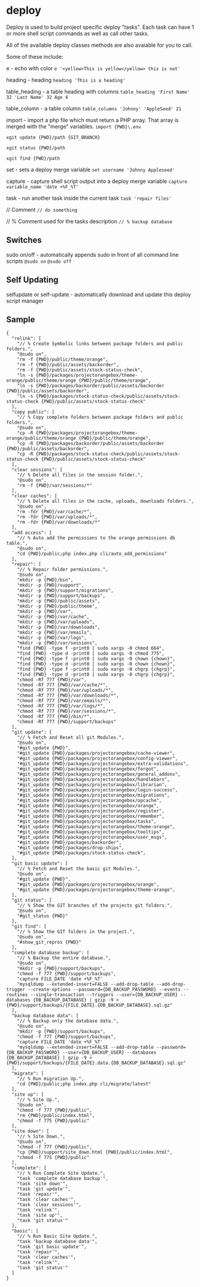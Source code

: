 # deploy

Deploy is used to build project specific deploy "tasks". Each task can have 1 or more shell script commands as well as call other tasks.

All of the available deploy classes methods are also avaiable for you to call.

Some of these include:

e - echo with color `e '<yellow>This is yellow</yellow> this is not'`

heading - heading `heading 'This is a heading'`

table_heading - a table heading with columns  `table_heading 'First Name' 32 'Last Name' 32 Age 4`

table_column - a table column `table_columns 'Johnny' 'AppleSeed' 21`

import - import a php file which must return a PHP array. That array is merged with the "merge" variables. `import {PWD}\.env`

`xgit update {PWD}/path {GIT_BRANCH}`

`xgit status {PWD}/path`

`xgit find {PWD}/path`

set - sets a deploy merge variable `set username 'Johnny Appleseed'`

capture - capture shell script output into a deploy merge variable `capture variable_name 'date +%F_%T'`

task - run another task inside the current task `task 'repair files'`


// Comment `// do something`

// % Comment used for the tasks description `// % backup database`



## Switches

sudo on/off - automatically appends sudo in front of all command line scripts `@sudo on` `@sudo off`

## Self Updating

selfupdate or self-update - automatically download and update this  deploy script manager

## Sample
```
{
  "relink": [
    "// % Create Symbolic links between package folders and public folders.",
    "@sudo on",
    "rm -f {PWD}/public/theme/orange",
    "rm -f {PWD}/public/assets/backorder",
    "rm -f {PWD}/public/assets/stock-status-check",
    "ln -s {PWD}/packages/projectorangebox/theme-orange/public/theme/orange {PWD}/public/theme/orange",
    "ln -s {PWD}/packages/backorder/public/assets/backorder {PWD}/public/assets/backorder",
    "ln -s {PWD}/packages/stock-status-check/public/assets/stock-status-check {PWD}/public/assets/stock-status-check"
  ],
  "copy public": [
    "// % Copy complete folders between package folders and public folders.",
    "@sudo on",
    "cp -R {PWD}/packages/projectorangebox/theme-orange/public/theme/orange {PWD}/public/theme/orange",
    "cp -R {PWD}/packages/backorder/public/assets/backorder {PWD}/public/assets/backorder",
    "cp -R {PWD}/packages/stock-status-check/public/assets/stock-status-check {PWD}/public/assets/stock-status-check"
  ],
  "clear sessions": [
    "// % Delete all files in the session folder.",
    "@sudo on",
    "rm -f {PWD}/var/sessions/*"
  ],
  "clear caches": [
    "// % Delete all files in the cache, uploads, downloads folders.",
    "@sudo on",
    "rm -fdr {PWD}/var/cache/*",
    "rm -fdr {PWD}/var/uploads/*",
    "rm -fdr {PWD}/var/downloads/*"
  ],
  "add access": [
    "// % Auto add the permissions to the orange permissions db table.",
    "@sudo on",
    "cd {PWD}/public;php index.php cli/auto_add_permissions"
  ],
  "repair": [
    "// % Repair folder permissions.",
    "@sudo on",
    "mkdir -p {PWD}/bin",
    "mkdir -p {PWD}/support",
    "mkdir -p {PWD}/support/migrations",
    "mkdir -p {PWD}/support/backups",
    "mkdir -p {PWD}/public/assets",
    "mkdir -p {PWD}/public/theme",
    "mkdir -p {PWD}/var",
    "mkdir -p {PWD}/var/cache",
    "mkdir -p {PWD}/var/uploads",
    "mkdir -p {PWD}/var/downloads",
    "mkdir -p {PWD}/var/emails",
    "mkdir -p {PWD}/var/logs",
    "mkdir -p {PWD}/var/sessions",
    "find {PWD} -type f -print0 | sudo xargs -0 chmod 664",
    "find {PWD} -type d -print0 | sudo xargs -0 chmod 775",
    "find {PWD} -type f -print0 | sudo xargs -0 chown {chown}",
    "find {PWD} -type d -print0 | sudo xargs -0 chown {chown}",
    "find {PWD} -type f -print0 | sudo xargs -0 chgrp {chgrp}",
    "find {PWD} -type d -print0 | sudo xargs -0 chgrp {chgrp}",
    "chmod -Rf 777 {PWD}/var",
    "chmod -Rf 777 {PWD}/var/cache/*",
    "chmod -Rf 777 {PWD}/var/uploads/*",
    "chmod -Rf 777 {PWD}/var/downloads/*",
    "chmod -Rf 777 {PWD}/var/emails/*",
    "chmod -Rf 777 {PWD}/var/logs/*",
    "chmod -Rf 777 {PWD}/var/sessions/*",
    "chmod -Rf 777 {PWD}/bin/*",
    "chmod -Rf 777 {PWD}/support/backups"
  ],
  "git update": [
    "// % Fetch and Reset all git Modules.",
    "@sudo on",
    "#git_update {PWD}",
    "#git_update {PWD}/packages/projectorangebox/cache-viewer",
    "#git_update {PWD}/packages/projectorangebox/config-viewer",
    "#git_update {PWD}/packages/projectorangebox/extra-validations",
    "#git_update {PWD}/packages/projectorangebox/forgot",
    "#git_update {PWD}/packages/projectorangebox/general_addons",
    "#git_update {PWD}/packages/projectorangebox/handlebars",
    "#git_update {PWD}/packages/projectorangebox/librarian",
    "#git_update {PWD}/packages/projectorangebox/login-success",
    "#git_update {PWD}/packages/projectorangebox/migrations",
    "#git_update {PWD}/packages/projectorangebox/opcache",
    "#git_update {PWD}/packages/projectorangebox/orange",
    "#git_update {PWD}/packages/projectorangebox/register",
    "#git_update {PWD}/packages/projectorangebox/remember",
    "#git_update {PWD}/packages/projectorangebox/tasks",
    "#git_update {PWD}/packages/projectorangebox/theme-orange",
    "#git_update {PWD}/packages/projectorangebox/tooltips",
    "#git_update {PWD}/packages/projectorangebox/user_msgs",
    "#git_update {PWD}/packages/backorder",
    "#git_update {PWD}/packages/drop-ships",
    "#git_update {PWD}/packages/stock-status-check",
  ],
  "git basic update": [
    "// % Fetch and Reset the basic git Modules.",
    "@sudo on",
    "#git_update {PWD}",
    "#git_update {PWD}/packages/projectorangebox/orange",
    "#git_update {PWD}/packages/projectorangebox/theme-orange",
  ],
  "git status": [
    "// % Show the GIT branches of the projects git folders.",
    "@sudo on",
    "#git_status {PWD}"
  ],
  "git find": [
    "// % Show the GIT folders in the project.",
    "@sudo on",
    "#show_git_repros {PWD}"
  ],
  "complete database backup": [
    "// % Backup the entire database.",
    "@sudo on",
    "mkdir -p {PWD}/support/backups",
    "chmod -f 777 {PWD}/support/backups",
    "capture FILE_DATE 'date +%F_%T'
    "mysqldump --extended-insert=FALSE --add-drop-table --add-drop-trigger --create-options --password={DB_BACKUP_PASSWORD} --events --routines --single-transaction --triggers --user={DB_BACKUP_USER} --databases {DB_BACKUP_DATABASE} | gzip -9 > {PWD}/support/backups/{FILE_DATE}.{DB_BACKUP_DATABASE}.sql.gz"
  ],
  "backup database data": [
    "// % Backup only the database data.",
    "@sudo on",
    "mkdir -p {PWD}/support/backups",
    "chmod -f 777 {PWD}/support/backups",
    "capture FILE_DATE 'date +%F_%T'
    "mysqldump --extended-insert=FALSE --add-drop-table --password={DB_BACKUP_PASSWORD} --user={DB_BACKUP_USER} --databases {DB_BACKUP_DATABASE} | gzip -9 > {PWD}/support/backups/{FILE_DATE}.data.{DB_BACKUP_DATABASE}.sql.gz"
  ],
  "migrate": [
    "// % Run migration Up.",
    "cd {PWD}/public;php index.php cli/migrate/latest"
  ],
  "site up": [
    "// % Site Up.",
    "@sudo on",
    "chmod -f 777 {PWD}/public",
    "rm {PWD}/public/index.html",
    "chmod -f 775 {PWD}/public"
  ],
  "site down": [
    "// % Site Down.",
    "@sudo on",
    "chmod -f 777 {PWD}/public",
    "cp {PWD}/support/site_down.html {PWD}/public/index.html",
    "chmod -f 775 {PWD}/public"
  ],
  "complete": [
    "// % Run Complete Site Update.",
    "task 'complete database backup'",
    "task 'site down'",
    "task 'git update'",
    "task 'repair'",
    "task 'clear caches'",
    "task 'clear sessions'",
    "task 'relink'",
    "task 'site up'",
    "task 'git status'"
  ],
  "basic": [
    "// % Run Basic Site Update.",
    "task 'backup database data'",
    "task 'git basic update'",
    "task 'repair'",
    "task 'clear caches'",
    "task 'relink'",
    "task 'git status'"
  ]
}
```